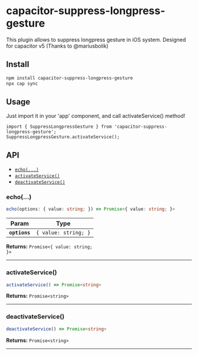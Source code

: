 # capacitor-suppress-longpress-gesture
This plugin allows to suppress longpress gesture in iOS system. Designed for capacitor v5 (Thanks to @mariusbolik)

## Install

```bash
npm install capacitor-suppress-longpress-gesture
npx cap sync
```


## Usage 

Just import it in your 'app' component, and call activateService() method! 

```
import { SuppressLongpressGesture } from 'capacitor-suppress-longpress-gesture';
SuppressLongpressGesture.activateService();
```

## API

<docgen-index>

* [`echo(...)`](#echo)
* [`activateService()`](#activateservice)
* [`deactivateService()`](#deactivateservice)

</docgen-index>

<docgen-api>
<!--Update the source file JSDoc comments and rerun docgen to update the docs below-->

### echo(...)

```typescript
echo(options: { value: string; }) => Promise<{ value: string; }>
```

| Param         | Type                            |
| ------------- | ------------------------------- |
| **`options`** | <code>{ value: string; }</code> |

**Returns:** <code>Promise&lt;{ value: string; }&gt;</code>

--------------------


### activateService()

```typescript
activateService() => Promise<string>
```

**Returns:** <code>Promise&lt;string&gt;</code>

--------------------


### deactivateService()

```typescript
deactivateService() => Promise<string>
```

**Returns:** <code>Promise&lt;string&gt;</code>

--------------------

</docgen-api>
